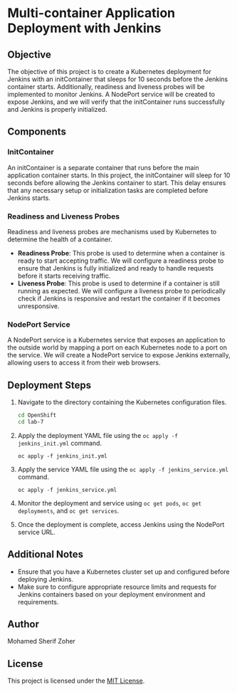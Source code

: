 # Multi-container Application Deployment with Jenkins

## Objective
The objective of this project is to create a Kubernetes deployment for Jenkins with an initContainer that sleeps for 10 seconds before the Jenkins container starts. Additionally, readiness and liveness probes will be implemented to monitor Jenkins. A NodePort service will be created to expose Jenkins, and we will verify that the initContainer runs successfully and Jenkins is properly initialized.

## Components

### InitContainer
An initContainer is a separate container that runs before the main application container starts. In this project, the initContainer will sleep for 10 seconds before allowing the Jenkins container to start. This delay ensures that any necessary setup or initialization tasks are completed before Jenkins starts.

### Readiness and Liveness Probes
Readiness and liveness probes are mechanisms used by Kubernetes to determine the health of a container. 
- **Readiness Probe**: This probe is used to determine when a container is ready to start accepting traffic. We will configure a readiness probe to ensure that Jenkins is fully initialized and ready to handle requests before it starts receiving traffic.
- **Liveness Probe**: This probe is used to determine if a container is still running as expected. We will configure a liveness probe to periodically check if Jenkins is responsive and restart the container if it becomes unresponsive.

### NodePort Service
A NodePort service is a Kubernetes service that exposes an application to the outside world by mapping a port on each Kubernetes node to a port on the service. We will create a NodePort service to expose Jenkins externally, allowing users to access it from their web browsers.

## Deployment Steps

1. Navigate to the directory containing the Kubernetes configuration files.
    ```bash
    cd OpenShift
    cd lab-7
    ```
2. Apply the deployment YAML file using the `oc apply -f jenkins_init.yml` command.
    ```shell
    oc apply -f jenkins_init.yml
    ```
  
3. Apply the service YAML file using the `oc apply -f jenkins_service.yml` command.
    ```shell
    oc apply -f jenkins_service.yml
    ```
    
4. Monitor the deployment and service using `oc get pods`, `oc get deployments`, and `oc get services`.

5. Once the deployment is complete, access Jenkins using the NodePort service URL.


## Additional Notes
- Ensure that you have a Kubernetes cluster set up and configured before deploying Jenkins.
- Make sure to configure appropriate resource limits and requests for Jenkins containers based on your deployment environment and requirements.

## Author
Mohamed Sherif Zoher

## License
This project is licensed under the [MIT License](LICENSE).